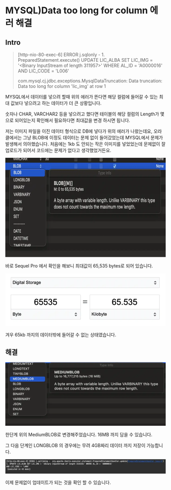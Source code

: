# MYSQL)Data too long for column 에러 해결

## Intro

> [http-nio-80-exec-6] ERROR j.sqlonly - 1. PreparedStatement.execute() UPDATE LIC_ALBA SET LIC_IMG = '<Binary InputStream of length 311957>' WHERE AL_ID = 'A0000016' 
> AND LIC_CODE = 'L006' 
>
> com.mysql.cj.jdbc.exceptions.MysqlDataTruncation: Data truncation: Data too long for column 'lic_img' at row 1

MYSQL에서 데이터를 넣으려 할때 위의 에러가 뜬다면 해당 컬럼에 들어갈 수 있는 최대 값보다 넣으려고 하는 데이터가 더 큰 상황입니다.

숫자나 CHAR, VARCHAR2 등을 넣으려고 했다면 테이블의 해당 컬럼의 Length가 몇으로 되어있는지 확인해서 필요하다면 최대값을 변경 하시면 됩니다.

저는 이미지 파일을 이진 데이터 형식으로 DB에 넣다가 위의 에러가 나왔는데요, 오라클에서는 그냥 BLOB에 이정도 데이터는 문제 없이 들어갔었는데 MYSQL에서 문제가 발생해서 의아했습니다. 처음에는 1kb 도 안되는 작은 이미지를 넣었었는데 문제없이 잘 업로드가 되어서 코드에는 문제가 없다고 생각했었거든요.

 

<img src=https://raw.githubusercontent.com/ShanePark/mdblog/main/archived/86.assets/img-20230414224823070.webp width=750 height=311 alt=1>



 

바로 Sequel Pro 에서 확인을 해보니 최대값이 65,535 bytes로 되어 있습니다.



![img](https://raw.githubusercontent.com/ShanePark/mdblog/main/archived/86.assets/img-20230414224823044.webp)



 

겨우 65kb 까지의 데이터밖에 들어갈 수 없는 상태였습니다.

 

## 해결

![img](https://raw.githubusercontent.com/ShanePark/mdblog/main/archived/86.assets/img-20230414224823056.webp)



 

한단계 위의 MediumBLOB로 변경해주었습니다. 16MB 까지 담을 수 있습니다.

그 다음 단계인 LONGBLOB 의 경우에는 무려 4GB짜리 데이터 까지 저장이 가능합니다.



![img](https://raw.githubusercontent.com/ShanePark/mdblog/main/archived/86.assets/img-20230414224823018.webp)



이제 문제없이 업데이트가 되는 것을 확인 할 수 있습니다.